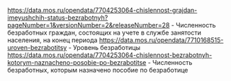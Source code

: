 https://data.mos.ru/opendata/7704253064-chislennost-grajdan-imeyushchih-status-bezrabotnyh?pageNumber=1&versionNumber=2&releaseNumber=28 - Численность безработных граждан, состоящих на учете в службе занятости населения, на конец периода
https://data.mos.ru/opendata/7710168515-uroven-bezrabotitsy - Уровень безработицы
https://data.mos.ru/opendata/7704253064-chislennost-bezrabotnyh-kotorym-naznacheno-posobie-po-bezrabotitse - Численность безработных, которым назначено пособие по безработице
